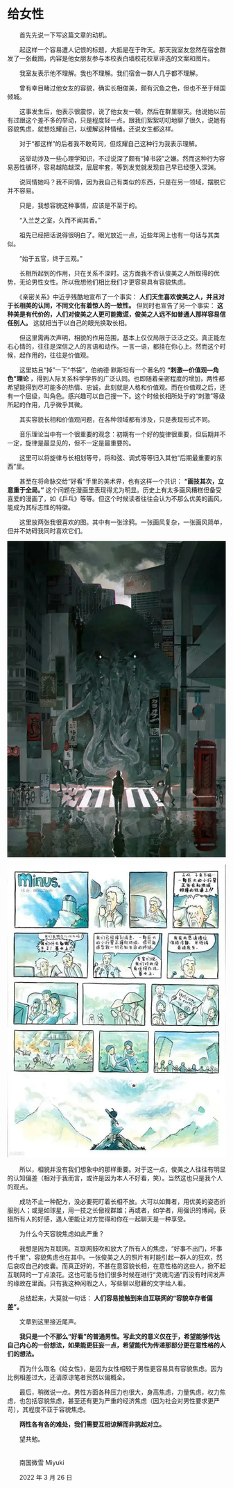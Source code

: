 # 给女性

　　首先先说一下写这篇文章的动机。

　　起这样一个容易遭人记恨的标题，大抵是在于昨天。那天我室友忽然在宿舍群发了一张截图，内容是他女朋友参与本校表白墙校花校草评选的文案和图片。

　　我室友表示他不理解。我也不理解。我们宿舍一群人几乎都不理解。

　　曾有幸目睹过他女友的容貌，确实长相俊美，颇有沉鱼之色，但也不至于倾国倾城。

　　这事发生后，他表示很震惊，说了他女友一顿，然后在群里聊天。他说她以前有过跟这个差不多的举动，只是程度轻一点，跟我们絮絮叨叨地聊了很久，说她有容貌焦虑，就想炫耀自己，以缓解这种情绪。还说女生都这样。

　　对于“都这样”的后者我不敢苟同，但炫耀自己这种行为我表示理解。

　　这举动涉及一些心理学知识，不过说深了颇有“掉书袋”之嫌。然而这种行为容易恶性循环，容易越陷越深，层层牢套，等到发觉就发现自己早已经堕入深渊。

　　说同情她吗？我不同情，因为我自己有类似的东西，只是在另一领域，摆脱它并不容易。

　　只是，我想容貌这种事情，应该是不至于的。

　　“入兰芝之室，久而不闻其香。”

　　祖先已经把话说得很明白了。眼光放近一点，近些年网上也有一句话与其类似。

　　“始于五官，终于三观。”

　　长相所起到的作用，只在关系不深时。这方面我不否认俊美之人所取得的优势，无论男性女性。所以我想他们相比我们才更容易具有容貌焦虑。

　　《亲密关系》中近乎残酷地宣布了一个事实： **人们天生喜欢俊美之人，并且对于长相美的认同，不同文化有着惊人的一致性。** 但同时也宣告了另一个事实： **这种美是有代价的，人们对俊美之人更可能撒谎，俊美之人远不如普通人那样容易信任别人。** 这就相当于以自己的眼光换取长相。

　　但这里需再次声明，相貌的作用范围，基本上仅仅局限于泛泛之交。真正能左右心情的，往往是深信之人的言语和动作。一言一语，都挂在你心上。然而这个时候，起作用的，往往是价值观。

　　这里姑且“掉”一下“书袋”，伯纳德·默斯坦有一个著名的 **“刺激—价值观—角色”理论** ，得到人际关系科学学界的广泛认同。也即随着亲密程度的增加，两性都希望能得到尽可能多的热情、忠诚，此刻就是人格和价值观。而在价值观之后，还有一个层级，叫角色。感兴趣可以自己搜一下。这个时候长相所处于的“刺激”等级所起的作用，几乎微乎其微。

　　其实容貌长相和价值观问题，在各种领域都有涉及，只是表现形式不同。

　　音乐理论当中有一个很重要的观念：初期有一个好的旋律很重要，但后期并不一定，旋律是最显见的，但不一定是最重要的。

　　这里可以将旋律与长相划等号，将和弦、调式等等归入其他“后期最重要的东西”里。

　　甚至在将命脉交给“好看”手里的美术界，也有这样一个共识： **“画技其次，立意重于全局。”** 这个问题在漫画里表现得尤为明显。历史上有太多画风糟糕但备受喜爱的漫画了，如《乒乓》等等。但这个时候读者往往会认为不那么优美的画风，能成为其标志性的特徽。

　　这里放两张我很喜欢的图。其中有一张涂鸦。一张画风复杂，一张画风简单，但并不妨碍我同时喜欢它们。

![](https://raw.githubusercontent.com/TinySnow/GithubImageHosting/main/blog/articles/literature/dark-like.webp?raw=true)

![](https://raw.githubusercontent.com/TinySnow/GithubImageHosting/main/blog/articles/literature/hero-comic.webp?raw=true)

　　所以，相貌并没有我们想象中的那样重要。对于这一点，俊美之人往往有明显的认知偏差（相对于我而言，或许是因为本人不好看，笑）。当然这也只是我个人的观点。

　　成功不止一种配方，没必要死盯着长相不放。大可以如舞者，用优美的姿态折服别人；或是如球星，用一技之长傲视群雄；再或者，如学者，用强识的博闻，获猎所有人的好感，遇人便能让对方觉得和你在一起聊天是一种享受。

　　为什么今天容貌焦虑如此严重？

　　我想是因为互联网。互联网鼓吹和放大了所有人的焦虑，“好事不出门，坏事传千里”，容貌焦虑也在其中。一张俊美之人的照片有时能引起一群人的狂欢，然后哀叹自己的皮囊。而真正好的，不甚在意容貌长相，在意性格的这些人，掀不起互联网的一丁点浪花。这也可能与他们很多时候在进行“灵魂沟通”而没有时间发声的缘故在里面。只有我这种闲暇之人，写些聊以慰藉的文字给人看。

　　总结起来，大莫就一句话： **人们容易接触到来自互联网的“容貌幸存者偏差”。**

　　文章到这里接近尾声。

　　**我只是一个不那么“好看”的普通男性。写此文的意义仅在于，希望能够传达自己内心的一份想法，如果能更狂妄一点，希望能代为传递那部分更在意性格的人们的想法。**

　　而为什么取名《给女性》，是因为女性相较于男性更容易具有容貌焦虑。因为比例相差过大，还请原谅笔者贸然以偏概全。

　　最后，稍微说一点。男性方面各种压力也很大，身高焦虑，力量焦虑，权力焦虑，也包括容貌焦虑，甚至还有更为严重的经济焦虑（因为社会对男性要求更严苛），其程度不亚于容貌焦虑。

　　**两性各有各的难处，我们需要互相谅解而非挑起对立。**

　　望共勉。



　　<br>　　南国微雪 Miyuki

　　2022 年 3 月 26 日

